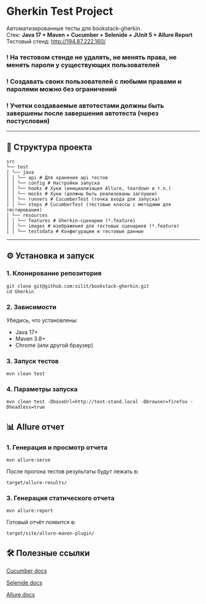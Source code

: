 # Gherkin Test Project

Автоматизированные тесты для bookstack-gherkin.  
Стек: **Java 17 + Maven + Cucumber + Selenide + JUnit 5 + Allure Report**
Тестовый стенд: http://194.87.222.160/

### ! На тестовом стенде не удалять, не менять права, не менять пароли у существующих пользователей
### ! Создавать своих пользователей с любыми правами и паролями можно без ограничений
### ! Учетки создаваемые автотестами должны быть завершены после завершения автотеста (через постусловия)
---

## 📂 Структура проекта
```
src
└── test
│ └── java
│ │ └── api # Для хранения api тестов
│ │ └── config # Настройки запуска
│ │ └── hooks # Хуки (инициализация Allure, teardown и т.п.)
│ │ └── mocks # Хуки (должны быть реализованы заглушки)
│ │ └── runners # CucumberTest (точка входа для запуска)
│ │ └── steps # CucumberTest (тестовые классы с методами для тестирования)
│ └── resources
│ │ └── features # Gherkin-сценарии (*.feature)
│ │ └── images # изображения для тестовых сценариев (*.feature)
│ │ └── testsdata # Конфигурации и тестовые данные
```
---

## ⚙️ Установка и запуск

### 1. Клонирование репозитория
``` 
git clone git@github.com:xilit/bookstack-gherkin.git
cd Gherkin
```
### 2. Зависимости
Убедись, что установлены:
- Java 17+
- Maven 3.8+
- Chrome (или другой браузер)

### 3. Запуск тестов
``` 
mvn clean test
```

### 4. Параметры запуска
``` 
mvn clean test -DbaseUrl=http://test-stand.local -Dbrowser=firefox -Dheadless=true
```
## 📊 Allure отчет
### 1. Генерация и просмотр отчета 
``` 
mvn allure:serve
```
После прогона тестов результаты будут лежать в:
``` 
target/allure-results/
```
### 3. Генерация статического отчета 
```
mvn allure:report
```
Готовый отчёт появится в:
```
target/site/allure-maven-plugin/
```

## 🛠 Полезные ссылки
[Cucumber docs](https://cucumber.io/docs/)

[Selenide docs](https://selenide.org/)
 
[Allure docs](https://docs.qameta.io/allure/)
